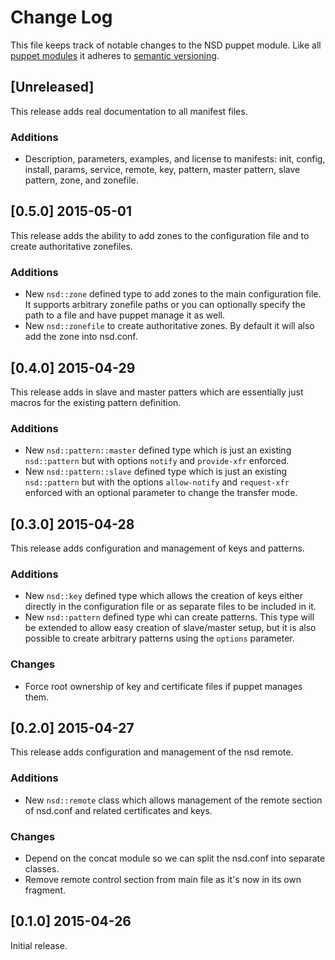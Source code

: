 # Change Log

This file keeps track of notable changes to the NSD puppet module. Like all
[puppet modules](https://forge.puppetlabs.com) it adheres to
[semantic versioning](http://semver.org).

## [Unreleased]

This release adds real documentation to all manifest files.

### Additions

* Description, parameters, examples, and license to manifests: init, config,
  install, params, service, remote, key, pattern, master pattern, slave
  pattern, zone, and zonefile.

## [0.5.0] 2015-05-01

This release adds the ability to add zones to the configuration file and to
create authoritative zonefiles.

### Additions

* New `nsd::zone` defined type to add zones to the main configuration file. It
  supports arbitrary zonefile paths or you can optionally specify the path to a
  file and have puppet manage it as well.
* New `nsd::zonefile` to create authoritative zones. By default it will also
  add the zone into nsd.conf.

## [0.4.0] 2015-04-29

This release adds in slave and master patters which are essentially just macros
for the existing pattern definition.

### Additions

* New `nsd::pattern::master` defined type which is just an existing
  `nsd::pattern` but with options `notify` and `provide-xfr` enforced.
* New `nsd::pattern::slave` defined type which is just an existing
  `nsd::pattern` but with the options `allow-notify` and `request-xfr` enforced
  with an optional parameter to change the transfer mode.

## [0.3.0] 2015-04-28

This release adds configuration and management of keys and patterns.

### Additions

* New `nsd::key` defined type which allows the creation of keys either directly
  in the configuration file or as separate files to be included in it.
* New `nsd::pattern` defined type whi can create patterns. This type will be
  extended to allow easy creation of slave/master setup, but it is also
  possible to create arbitrary patterns using the `options` parameter.

### Changes

* Force root ownership of key and certificate files if puppet manages them.

## [0.2.0] 2015-04-27

This release adds configuration and management of the nsd remote.

### Additions

* New `nsd::remote` class which allows management of the remote section of
  nsd.conf and related certificates and keys.

### Changes

* Depend on the concat module so we can split the nsd.conf into separate
  classes.
* Remove remote control section from main file as it's now in its own fragment.

## [0.1.0] 2015-04-26

Initial release.
